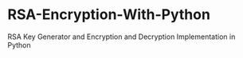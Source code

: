 # RSA-Encryption-With-Python
RSA Key Generator and Encryption and Decryption Implementation in Python
